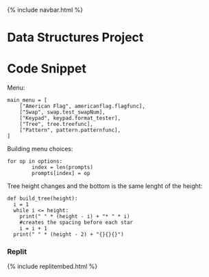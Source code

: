 {% include navbar.html %}

# Data Structures Project


# Code Snippet
Menu:
```
main_menu = [
    ["American Flag", americanflag.flagfunc],
    ["Swap", swap.test_swapNum],
    ["Keypad", keypad.format_tester],
    ["Tree", tree.treefunc],
    ["Pattern", pattern.patternfunc],
]
```
Building menu choices:
```
for op in options:
        index = len(prompts)
        prompts[index] = op
```
Tree height changes and the bottom is the same lenght of the height:
```
def build_tree(height):
  i = 1
  while i <= height:
    print(" " * (height - i) + "* " * i)
    #creates the spacing before each star
    i = i + 1
  print(" " * (height - 2) + "{}{}{}")
```

### Replit

{% include replitembed.html %}

